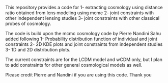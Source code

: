 This repository provides a code for 
1- extracting cosmology using distance ratio obtained from lens modeling using mcmc
2- joint constraints with other independent lensing studies
3- joint constraints with other classical probes of cosmology.

The code is build upon the mcmc cosmology code by Pierre
Nandini Sahu added following
1- Probability distribution function of individual and joint constraints 
2- 2D KDE plots and joint constraints from independent studies 
3- 1D and 2D distribution plots.

The current constraints are for the LCDM model and wCDM only, but I plan to add constraints for other general cosmological models as well.

Please credit Pierre and Nandini if you are using this code. Thank you
